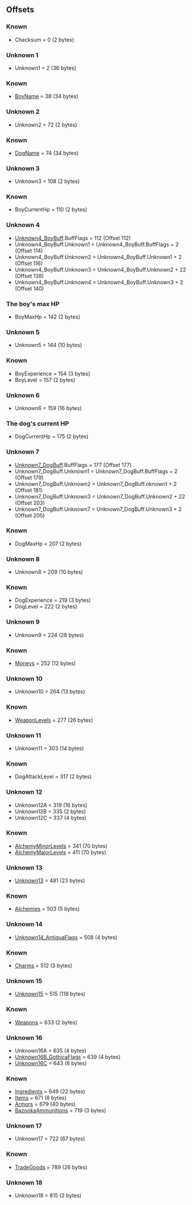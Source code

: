 ﻿## Offsets

### Known
* Checksum = 0 (2 bytes)

### Unknown 1
* Unknown1 = 2 (36 bytes)

### Known
* [BoyName](Items/CharacterName.md) = 38 (34 bytes)

### Unknown 2
* Unknown2 = 72 (2 bytes)

### Known
* [DogName](Items/CharacterName.md) = 74 (34 bytes)

### Unknown 3
* Unknown3 = 108 (2 bytes)

### Known
* BoyCurrentHp = 110 (2 bytes)

### Unknown 4
* [Unknown4_BoyBuff](Items/CharacterBuff.md).BuffFlags = 112 (Offset 112)
* Unknown4_BoyBuff.Unknown1 = Unknown4_BoyBuff.BuffFlags + 2 (Offset 114)
* Unknown4_BoyBuff.Unknown2 = Unknown4_BoyBuff.Unknown1 + 2 (Offset 116)
* Unknown4_BoyBuff.Unknown3 = Unknown4_BoyBuff.Unknown2 + 22 (Offset 138)
* Unknown4_BoyBuff.Unknown4 = Unknown4_BoyBuff.Unknown3 + 2 (Offset 140)

### The boy's max HP
* BoyMaxHp = 142 (2 bytes)

### Unknown 5
* Unknown5 = 144 (10 bytes)

### Known
* BoyExperience = 154 (3 bytes)
* BoyLevel = 157 (2 bytes)

### Unknown 6
* Unknown6 = 159 (16 bytes)

### The dog's current HP
* DogCurrentHp = 175 (2 bytes)

### Unknown 7
* [Unknown7_DogBuff](Items/CharacterBuff.md).BuffFlags = 177 (Offset 177)
* Unknown7_DogBuff.Unknown1 = Unknown7_DogBuff.BuffFlags + 2 (Offset 179)
* Unknown7_DogBuff.Unknown2 = Unknown7_DogBuff.nknown1 + 2 (Offset 181)
* Unknown7_DogBuff.Unknown3 = Unknown7_DogBuff.Unknown2 + 22 (Offset 203)
* Unknown7_DogBuff.Unknown7 = Unknown7_DogBuff.Unknown3 + 2 (Offset 205)

### Known
* DogMaxHp = 207 (2 bytes)

### Unknown 8
* Unknown8 = 209 (10 bytes)

### Known
* DogExperience = 219 (3 bytes)
* DogLevel = 222 (2 bytes)

### Unknown 9
* Unknown9 = 224 (28 bytes)

### Known
* [Moneys](Items/Moneys.md) = 252 (12 bytes)

### Unknown 10
* Unknown10 = 264 (13 bytes)

### Known
* [WeaponLevels](Items/WeaponLevels.md) = 277 (26 bytes)

### Unknown 11
* Unknown11 = 303 (14 bytes)

### Known
* DogAttackLevel = 317 (2 bytes)

### Unknown 12
* Unknown12A = 319 (16 bytes)
* Unknown12B = 335 (2 bytes)
* Unknown12C = 337 (4 bytes)

### Known
* [AlchemyMinorLevels](Items/AlchemyLevels.md) = 341 (70 bytes)
* [AlchemyMajorLevels](Items/AlchemyLevels.md) = 411 (70 bytes)

### Unknown 13
* [Unknown13](Items/Unknown13.md) = 481 (23 bytes)

### Known
* [Alchemies](Items/Alchemies.md) = 503 (5 bytes)

### Unknown 14
* [Unknown14_AntiquaFlags](Items/Enums/Unknown14_AntiquaFlags.md) = 508 (4 bytes) 

### Known
* [Charms](Items/Charms.md) = 512 (3 bytes)

### Unknown 15
* [Unknown15](Items/Unknown15.md) = 515 (118 bytes)

### Known
* [Weapons](Items/Weapons.md) = 633 (2 bytes)

### Unknown 16
* Unknown16A = 635 (4 bytes)
* [Unknown16B_GothicaFlags](Items/Enums/Unknown16_GothicaFlags.md) = 639 (4 bytes)
* [Unknown16C](Items/Unknown16C.md) = 643 (6 bytes)

### Known
* [Ingredients](Items/Ingredients.md) = 649 (22 bytes)
* [Items](Items/Items.md) = 671 (8 bytes)
* [Armors](Items/Armors.md) = 679 (40 bytes)
* [BazookaAmmunitions](Items/BazookaAmmunitions.md) = 719 (3 bytes)

### Unknown 17
* Unknown17 = 722 (67 bytes)

### Known
* [TradeGoods](Items/TradeGoods.md) = 789 (26 bytes)

### Unknown 18
* Unknown18 = 815 (2 bytes)